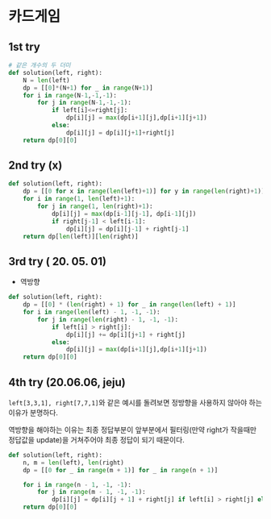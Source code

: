 # 카드게임

## 1st try
```python
# 같은 개수의 두 더미
def solution(left, right):
    N = len(left)
    dp = [[0]*(N+1) for _ in range(N+1)]
    for i in range(N-1,-1,-1):
        for j in range(N-1,-1,-1):
            if left[i]<=right[j]:
                dp[i][j] = max(dp[i+1][j],dp[i+1][j+1])
            else:
                dp[i][j] = dp[i][j+1]+right[j]
    return dp[0][0]

```
##  2nd try (x)
```python
def solution(left, right):
    dp = [[0 for x in range(len(left)+1)] for y in range(len(right)+1)]
    for i in range(1, len(left)+1):
        for j in range(1, len(right)+1):
            dp[i][j] = max(dp[i-1][j-1], dp[i-1][j])
            if right[j-1] < left[i-1]:
                dp[i][j] = dp[i][j-1] + right[j-1]
    return dp[len(left)][len(right)]
```


## 3rd try ( 20. 05. 01)

- 역방향
```python
def solution(left, right):
    dp = [[0] * (len(right) + 1) for _ in range(len(left) + 1)]
    for i in range(len(left) - 1, -1, -1):
        for j in range(len(right) - 1, -1, -1):
            if left[i] > right[j]:
                dp[i][j] += dp[i][j+1] + right[j]
            else:
                dp[i][j] = max(dp[i+1][j],dp[i+1][j+1])
    return dp[0][0]
```

## 4th try (20.06.06, jeju)
`left[3,3,1], right[7,7,1]`와 같은 예시를 돌려보면 정방향을 사용하지 않아야 하는 이유가 분명하다.

역방향을 해야하는 이유는 최종 정답부분이 앞부분에서 필터링(만약 right가 작을때만 정답값을 update)을 거쳐주어야 최종 정답이 되기 때문이다. 
```python
def solution(left, right):
    n, m = len(left), len(right)
    dp = [[0 for _ in range(m + 1)] for _ in range(n + 1)]

    for i in range(n - 1, -1, -1):
        for j in range(m - 1, -1, -1):
            dp[i][j] = dp[i][j + 1] + right[j] if left[i] > right[j] else max(dp[i+1][j+1], dp[i+1][j])
    return dp[0][0]
```

